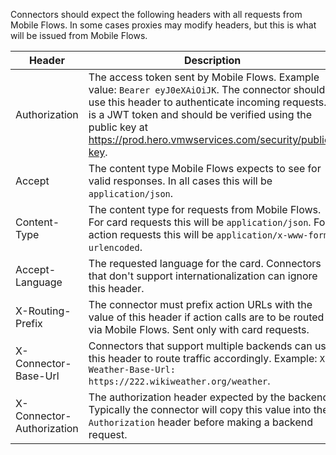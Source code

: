 Connectors should expect the following headers with all requests from Mobile Flows. In some cases proxies may modify headers, but this is what will be issued from Mobile Flows.

Header | Description 
------------ | -------------
Authorization | The access token sent by Mobile Flows. Example value: `Bearer eyJ0eXAiOiJK`. The connector should use this header to authenticate incoming requests. It is a JWT token and should be verified using the public key at https://prod.hero.vmwservices.com/security/public-key.
Accept | The content type Mobile Flows expects to see for valid responses. In all cases this will be `application/json`.
Content-Type | The content type for requests from Mobile Flows. For card requests this will be `application/json`. For action requests this will be `application/x-www-form-urlencoded`.
Accept-Language | The requested language for the card. Connectors that don't support internationalization can ignore this header.
X-Routing-Prefix | The connector must prefix action URLs with the value of this header if action calls are to be routed via Mobile Flows. Sent only with card requests.
X-Connector-Base-Url | Connectors that support multiple backends can use this header to route traffic accordingly. Example: `X-Weather-Base-Url: https://222.wikiweather.org/weather`.
X-Connector-Authorization | The authorization header expected by the backend. Typically the connector will copy this value into the `Authorization` header before making a backend request.
